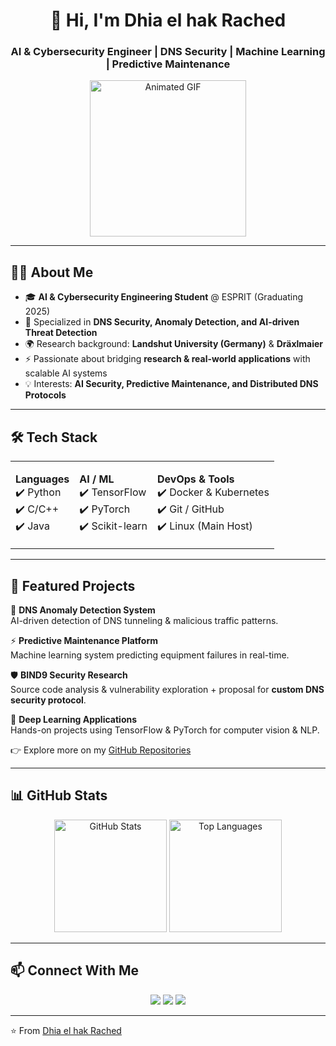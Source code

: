 <h1 align="center">👋 Hi, I'm Dhia el hak Rached</h1>
<h3 align="center">AI & Cybersecurity Engineer | DNS Security | Machine Learning | Predictive Maintenance</h3>

<p align="center">
  <img src="https://thumbs.gfycat.com/WealthyBelovedGreatdane-max-1mb.gif" alt="Animated GIF" width="250"/>
</p>

---

## 👨‍💻 About Me
- 🎓 **AI & Cybersecurity Engineering Student** @ ESPRIT (Graduating 2025)  
- 🔬 Specialized in **DNS Security, Anomaly Detection, and AI-driven Threat Detection**  
- 🌍 Research background: **Landshut University (Germany)** & **Dräxlmaier**  
- ⚡ Passionate about bridging **research & real-world applications** with scalable AI systems  
- 💡 Interests: **AI Security, Predictive Maintenance, and Distributed DNS Protocols**  

---

## 🛠️ Tech Stack
<table>
<tr>
<td>

**Languages**  
✔️ Python  
✔️ C/C++  
✔️ Java  

</td>
<td>

**AI / ML**  
✔️ TensorFlow  
✔️ PyTorch  
✔️ Scikit-learn  

</td>
<td>

**DevOps & Tools**  
✔️ Docker & Kubernetes  
✔️ Git / GitHub  
✔️ Linux (Main Host)  

</td>
</tr>
</table>

---

## 🚀 Featured Projects
🔐 **DNS Anomaly Detection System**  
AI-driven detection of DNS tunneling & malicious traffic patterns.  

⚡ **Predictive Maintenance Platform**  
Machine learning system predicting equipment failures in real-time.  

🛡️ **BIND9 Security Research**  
Source code analysis & vulnerability exploration + proposal for **custom DNS security protocol**.  

🤖 **Deep Learning Applications**  
Hands-on projects using TensorFlow & PyTorch for computer vision & NLP.  

👉 Explore more on my [GitHub Repositories](https://github.com/your-username)  

---

## 📊 GitHub Stats
<p align="center">
  <img src="https://github-readme-stats.vercel.app/api?username=Dhiaelhak-Rached&show_icons=true&theme=tokyonight" alt="GitHub Stats" height="180"/>
  <img src="https://github-readme-stats.vercel.app/api/top-langs/?username=Dhiaelhak-Rached&layout=compact&theme=tokyonight" alt="Top Languages" height="180"/>
</p>

---

## 📫 Connect With Me
<p align="center">
  <a href="mailto:racheddhiaelhakk@gmail.com"><img src="https://img.shields.io/badge/Email-D14836?style=for-the-badge&logo=gmail&logoColor=white"/></a>
  <a href="https://www.linkedin.com/in/your-linkedin/"><img src="https://img.shields.io/badge/LinkedIn-0077B5?style=for-the-badge&logo=linkedin&logoColor=white"/></a>
  <a href="https://github.com/your-username"><img src="https://img.shields.io/badge/GitHub-100000?style=for-the-badge&logo=github&logoColor=white"/></a>
</p>

---

⭐️ From [Dhia el hak Rached](https://github.com/your-username)

